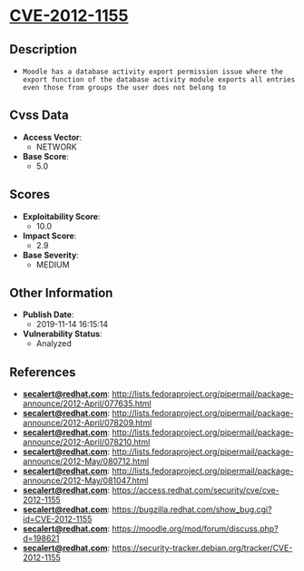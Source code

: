 
# [CVE-2012-1155](https://cve.mitre.org/cgi-bin/cvename.cgi?name=CVE-2012-1155)

## Description

- `Moodle has a database activity export permission issue where the export function of the database activity module exports all entries even those from groups the user does not belong to`

## Cvss Data

- **Access Vector**:
  - NETWORK
- **Base Score**:
  - 5.0

## Scores

- **Exploitability Score**:
  - 10.0
- **Impact Score**:
  - 2.9
- **Base Severity**:
  - MEDIUM

## Other Information

- **Publish Date**:
  - 2019-11-14 16:15:14
- **Vulnerability Status**:
  - Analyzed

## References

- **secalert@redhat.com**: http://lists.fedoraproject.org/pipermail/package-announce/2012-April/077635.html
- **secalert@redhat.com**: http://lists.fedoraproject.org/pipermail/package-announce/2012-April/078209.html
- **secalert@redhat.com**: http://lists.fedoraproject.org/pipermail/package-announce/2012-April/078210.html
- **secalert@redhat.com**: http://lists.fedoraproject.org/pipermail/package-announce/2012-May/080712.html
- **secalert@redhat.com**: http://lists.fedoraproject.org/pipermail/package-announce/2012-May/081047.html
- **secalert@redhat.com**: https://access.redhat.com/security/cve/cve-2012-1155
- **secalert@redhat.com**: https://bugzilla.redhat.com/show_bug.cgi?id=CVE-2012-1155
- **secalert@redhat.com**: https://moodle.org/mod/forum/discuss.php?d=198621
- **secalert@redhat.com**: https://security-tracker.debian.org/tracker/CVE-2012-1155
